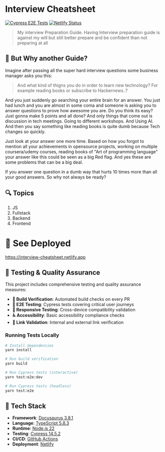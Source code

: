 # Interview Cheatsheet

[![Cypress E2E Tests](https://github.com/ayonious/interview-cheatsheet/actions/workflows/cypress-tests.yml/badge.svg)](https://github.com/ayonious/interview-cheatsheet/actions/workflows/cypress-tests.yml)
[![Netlify Status](https://api.netlify.com/api/v1/badges/YOUR_NETLIFY_SITE_ID/deploy-status)](https://app.netlify.com/sites/YOUR_NETLIFY_SITE_NAME/deploys)

> My interview Preparation Guide. Having Interview preparation guide is against my will but still better prepare and be confident than not preparing at all

## 🤷 But Why another Guide?

Imagine after passing all the super hard interview questions some business manager asks you this:

> And what kind of thigns you do in order to learn new technology? For example reading books or subscribe to Hackernews..?

And you just suddenly go searching your entire brain for an answer. You just had lunch and you are almost in some coma and someone is asking you to answer questions to prove how awesome you are. Do you think its easy? Just gonna make 5 points and all done? And only things that come out is discussion in tech meetings. Going to different workshops. And Using AI. And then you say something like reading books is quite dumb because Tech changes so quickly.

Just look at your answer one more time. Based on how you forgot to mention all your achievements in opensource projects, working on multiple coursera/udemy courses, reading books of "Art of programming language" your answer like this could be seen as a big Red flag. And yes these are some problems that can be a big deal. 

If you answer one question in a dumb way that hurts 10 times more than all your good answers. So why not always be ready?

## 🔍 Topics

1. JS
2. Fullstack
3. Backend
4. Frontend

# 🎁 See Deployed

https://interview-cheatsheet.netlify.app

## 🧪 Testing & Quality Assurance

This project includes comprehensive testing and quality assurance measures:

- **🔧 Build Verification**: Automated build checks on every PR
- **🎯 E2E Testing**: Cypress tests covering critical user journeys
- **📱 Responsive Testing**: Cross-device compatibility validation
- **♿ Accessibility**: Basic accessibility compliance checks
- **🔗 Link Validation**: Internal and external link verification

### Running Tests Locally

```bash
# Install dependencies
yarn install

# Run build verification
yarn build

# Run Cypress tests (interactive)
yarn test:e2e:dev

# Run Cypress tests (headless)
yarn test:e2e
```

## 🚀 Tech Stack

- **Framework**: [Docusaurus 3.8.1](https://docusaurus.io/)
- **Language**: [TypeScript 5.8.3](https://www.typescriptlang.org/)
- **Runtime**: [Node.js 22](https://nodejs.org/)
- **Testing**: [Cypress 14.5.2](https://www.cypress.io/)
- **CI/CD**: [GitHub Actions](https://github.com/features/actions)
- **Deployment**: [Netlify](https://www.netlify.com/)
